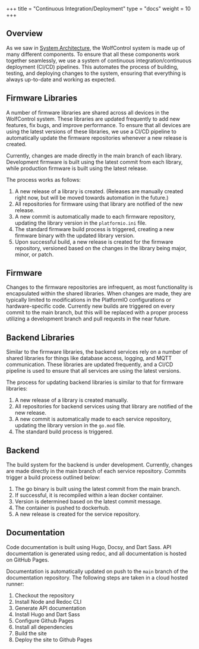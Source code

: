 +++
title = "Continuous Integration/Deployment"
type = "docs"
weight = 10
+++

## Overview

As we saw in [System Architecture](/developers/architecture), the WolfControl system is made up of many different components. To ensure that all these components work together seamlessly, we use a system of continuous integration/continuous deployment (CI/CD) pipelines. This automates the process of building, testing, and deploying changes to the system, ensuring that everything is always up-to-date and working as expected.

## Firmware Libraries

A number of firmware libraries are shared across all devices in the WolfControl system. These libraries are updated frequently to add new features, fix bugs, and improve performance. To ensure that all devices are using the latest versions of these libraries, we use a CI/CD pipeline to automatically update the firmware repositories whenever a new release is created.

Currently, changes are made directly in the main branch of each library. Development firmware is built using the latest commit from each library, while production firmware is built using the latest release.

The process works as follows:

1. A new release of a library is created. (Releases are manually created right now, but will be moved towards automation in the future.)
2. All repositories for firmware using that library are notified of the new release.
3. A new commit is automatically made to each firmware repository, updating the library version in the `platformio.ini` file.
4. The standard firmware build process is triggered, creating a new firmware binary with the updated library version.
5. Upon successful build, a new release is created for the firmware repository, versioned based on the changes in the library being major, minor, or patch.

## Firmware

Changes to the firmware repositories are infrequent, as most functionality is encapsulated within the shared libraries. When changes are made, they are typically limited to modifications in the PlatformIO configurations or hardware-specific code. Currently new builds are triggered on every commit to the main branch, but this will be replaced with a proper process utilizing a development branch and pull requests in the near future.

## Backend Libraries

Similar to the firmware libraries, the backend services rely on a number of shared libraries for things like database access, logging, and MQTT communication. These libraries are updated frequently, and a CI/CD pipeline is used to ensure that all services are using the latest versions.

The process for updating backend libraries is similar to that for firmware libraries:

1. A new release of a library is created manually.
2. All repositories for backend services using that library are notified of the new release.
3. A new commit is automatically made to each service repository, updating the library version in the `go.mod` file.
4. The standard build process is triggered.

## Backend

The build system for the backend is under development. Currently, changes are made directly in the main branch of each service repository. Commits trigger a build process outlined below:

1. The go binary is built using the latest commit from the main branch.
2. If successful, it is recompiled within a lean docker container.
3. Version is determined based on the latest commit message.
4. The container is pushed to dockerhub.
5. A new release is created for the service repository.

## Documentation

Code documentation is built using Hugo, Docsy, and Dart Sass. API documentation is generated using redoc, and all documentation is hosted on GitHub Pages.

Documentation is automatically updated on push to the `main` branch of the documentation repository. The following steps are taken in a cloud hosted runner:

1. Checkout the repository
2. Install Node and Redoc CLI
3. Generate API documentation
4. Install Hugo and Dart Sass
5. Configure Github Pages
6. Install all dependencies
7. Build the site
8. Deploy the site to Github Pages
